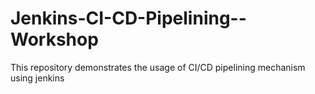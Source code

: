# Jenkins-CI-CD-Pipelining--Workshop
This repository demonstrates the usage of CI/CD pipelining mechanism using jenkins
